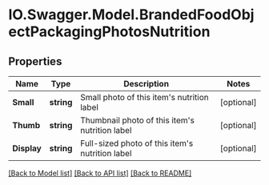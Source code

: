 # IO.Swagger.Model.BrandedFoodObjectPackagingPhotosNutrition
## Properties

Name | Type | Description | Notes
------------ | ------------- | ------------- | -------------
**Small** | **string** | Small photo of this item&#x27;s nutrition label | [optional] 
**Thumb** | **string** | Thumbnail photo of this item&#x27;s nutrition label | [optional] 
**Display** | **string** | Full-sized photo of this item&#x27;s nutrition label | [optional] 

[[Back to Model list]](../README.md#documentation-for-models) [[Back to API list]](../README.md#documentation-for-api-endpoints) [[Back to README]](../README.md)

